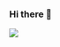 ### Hi there 👋

![](https://cdn.theatlantic.com/media/mt/science/assets_c/2012/07/ellipse-thumb-500x500-92058.gif)

